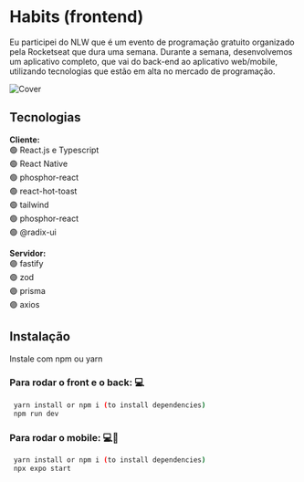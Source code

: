 # Habits (frontend)

Eu participei do NLW que é um evento de programação gratuito organizado pela Rocketseat que dura uma semana. Durante a semana, desenvolvemos um aplicativo completo, que vai do back-end ao aplicativo web/mobile, utilizando tecnologias que estão em alta no mercado de programação.


![Cover](https://user-images.githubusercontent.com/78622458/215225528-5144a27c-e4d9-4a50-b4f4-57e1ed70cb9b.png)


## Tecnologias

**Cliente:** <br/>
🟢 React.js e Typescript <br/>
🟢 React Native <br/>
🟢 phosphor-react <br/>
🟢 react-hot-toast <br/>
🟢 tailwind <br/>
🟢 phosphor-react <br/>
🟢 @radix-ui 

**Servidor:** <br/>
🟣 fastify <br/>
🟣 zod <br/>
🟣 prisma <br/>
🟣 axios


## Instalação

Instale com npm ou yarn

### Para rodar o front e o back: 💻
```bash
 yarn install or npm i (to install dependencies)
 npm run dev
```

### Para rodar o mobile: 💻📲
```bash
 yarn install or npm i (to install dependencies)
 npx expo start
```
